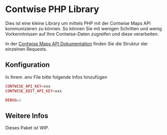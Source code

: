 # Contwise PHP Library

Dies ist eine kleine Library um mittels PHP mit der Contwise Maps API kommunizieren zu können.
So können Sie mit wenigen Schritten und wenig Vorkenntnissen auf Ihre Contwise-Daten zugreifen und diese verarbeiten. 

In der [Contwise Maps API Dokumentation](https://tirol.mapservices.eu/nefos_app/web/swagger-ui.html#/) finden Sie die Struktur der einzelnen Requests.



## Konfiguration

In Ihrem .env File bitte folgende Infos hinzufügen

``` php
CONTWISE_API_KEY=xxx
CONTWISE_EDIT_API_KEY=xxx

DEBUG=1
```

## Weitere Infos
Dieses Paket ist WIP.
